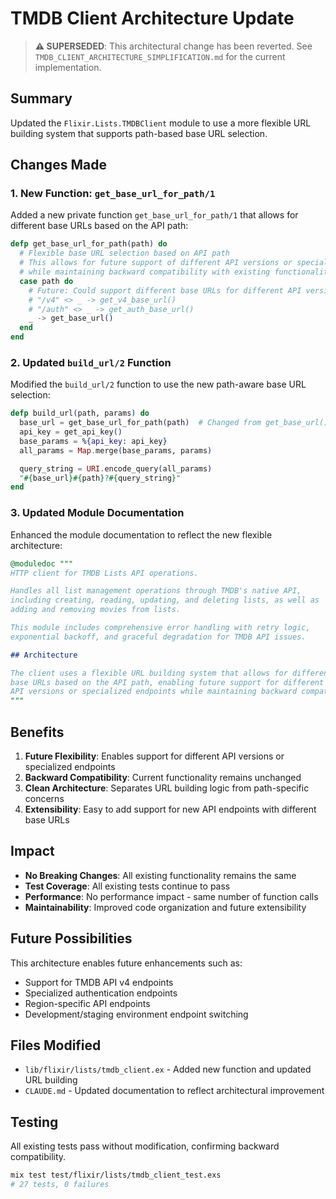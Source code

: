 # TMDB Client Architecture Update

> **⚠️ SUPERSEDED**: This architectural change has been reverted. See `TMDB_CLIENT_ARCHITECTURE_SIMPLIFICATION.md` for the current implementation.

## Summary

Updated the `Flixir.Lists.TMDBClient` module to use a more flexible URL building system that supports path-based base URL selection.

## Changes Made

### 1. New Function: `get_base_url_for_path/1`

Added a new private function `get_base_url_for_path/1` that allows for different base URLs based on the API path:

```elixir
defp get_base_url_for_path(path) do
  # Flexible base URL selection based on API path
  # This allows for future support of different API versions or specialized endpoints
  # while maintaining backward compatibility with existing functionality
  case path do
    # Future: Could support different base URLs for different API versions
    # "/v4" <> _ -> get_v4_base_url()
    # "/auth" <> _ -> get_auth_base_url()
    _ -> get_base_url()
  end
end
```

### 2. Updated `build_url/2` Function

Modified the `build_url/2` function to use the new path-aware base URL selection:

```elixir
defp build_url(path, params) do
  base_url = get_base_url_for_path(path)  # Changed from get_base_url()
  api_key = get_api_key()
  base_params = %{api_key: api_key}
  all_params = Map.merge(base_params, params)

  query_string = URI.encode_query(all_params)
  "#{base_url}#{path}?#{query_string}"
end
```

### 3. Updated Module Documentation

Enhanced the module documentation to reflect the new flexible architecture:

```elixir
@moduledoc """
HTTP client for TMDB Lists API operations.

Handles all list management operations through TMDB's native API,
including creating, reading, updating, and deleting lists, as well as
adding and removing movies from lists.

This module includes comprehensive error handling with retry logic,
exponential backoff, and graceful degradation for TMDB API issues.

## Architecture

The client uses a flexible URL building system that allows for different
base URLs based on the API path, enabling future support for different
API versions or specialized endpoints while maintaining backward compatibility.
"""
```

## Benefits

1. **Future Flexibility**: Enables support for different API versions or specialized endpoints
2. **Backward Compatibility**: Current functionality remains unchanged
3. **Clean Architecture**: Separates URL building logic from path-specific concerns
4. **Extensibility**: Easy to add support for new API endpoints with different base URLs

## Impact

- **No Breaking Changes**: All existing functionality remains the same
- **Test Coverage**: All existing tests continue to pass
- **Performance**: No performance impact - same number of function calls
- **Maintainability**: Improved code organization and future extensibility

## Future Possibilities

This architecture enables future enhancements such as:

- Support for TMDB API v4 endpoints
- Specialized authentication endpoints
- Region-specific API endpoints
- Development/staging environment endpoint switching

## Files Modified

- `lib/flixir/lists/tmdb_client.ex` - Added new function and updated URL building
- `CLAUDE.md` - Updated documentation to reflect architectural improvement

## Testing

All existing tests pass without modification, confirming backward compatibility.

```bash
mix test test/flixir/lists/tmdb_client_test.exs
# 27 tests, 0 failures
```
